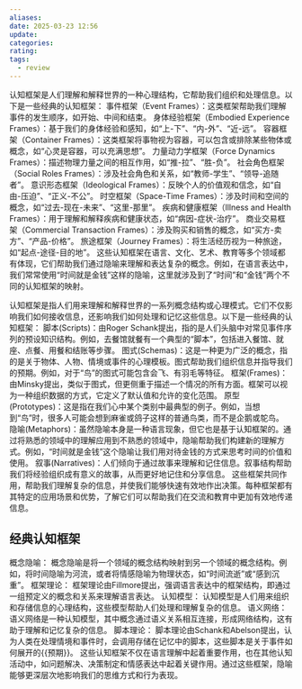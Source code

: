 ```yaml
---
aliases: 
date: 2025-03-23 12:56
update: 
categories: 
rating: 
tags:
  - review
---
```


认知框架是人们理解和解释世界的一种心理结构，它帮助我们组织和处理信息。以下是一些经典的认知框架：
事件框架（Event Frames）：这类框架帮助我们理解事件的发生顺序，如开始、中间和结束。
身体经验框架（Embodied Experience Frames）：基于我们的身体经验和感知，如“上-下”、“内-外”、“近-远”。
容器框架（Container Frames）：这类框架将事物视为容器，可以包含或排除某些物体或概念，如“心灵是容器，可以充满思想”。
力量动力学框架（Force Dynamics Frames）：描述物理力量之间的相互作用，如“推-拉”、“胜-负”。
社会角色框架（Social Roles Frames）：涉及社会角色和关系，如“教师-学生”、“领导-追随者”。
意识形态框架（Ideological Frames）：反映个人的价值观和信念，如“自由-压迫”、“正义-不公”。
时空框架（Space-Time Frames）：涉及时间和空间的概念，如“过去-现在-未来”、“这里-那里”。
疾病和健康框架（Illness and Health Frames）：用于理解和解释疾病和健康状态，如“病因-症状-治疗”。
商业交易框架（Commercial Transaction Frames）：涉及购买和销售的概念，如“买方-卖方”、“产品-价格”。
旅途框架（Journey Frames）：将生活经历视为一种旅途，如“起点-途径-目的地”。
这些认知框架在语言、文化、艺术、教育等多个领域都有体现，它们帮助我们通过隐喻来理解和表达复杂的概念。例如，在语言表达中，我们常常使用“时间就是金钱”这样的隐喻，这里就涉及到了“时间”和“金钱”两个不同的认知框架的映射。

认知框架是指人们用来理解和解释世界的一系列概念结构或心理模式。它们不仅影响我们如何接收信息，还影响我们如何处理和记忆这些信息。以下是一些经典的认知框架：
脚本(Scripts)：由Roger Schank提出，指的是人们头脑中对常见事件序列的预设知识结构。例如，去餐馆就餐有一个典型的“脚本”，包括进入餐馆、就座、点餐、用餐和结账等步骤。
图式(Schemas)：这是一种更为广泛的概念，指的是关于物体、人物、情境或事件的心理模板。图式帮助我们组织信息并指导我们的预期。例如，对于“鸟”的图式可能包含会飞、有羽毛等特征。
框架(Frames)：由Minsky提出，类似于图式，但更侧重于描述一个情况的所有方面。框架可以视为一种组织数据的方式，它定义了默认值和允许的变化范围。
原型(Prototypes)：这是指在我们心中某个类别中最典型的例子。例如，当想到“鸟”时，很多人可能会想到麻雀或鸽子这样的普通鸟类，而不是企鹅或鸵鸟。
隐喻(Metaphors)：虽然隐喻本身是一种语言现象，但它也是基于认知框架的。通过将熟悉的领域中的理解应用到不熟悉的领域中，隐喻帮助我们构建新的理解方式。例如，“时间就是金钱”这个隐喻让我们用对待金钱的方式来思考时间的价值和使用。
叙事(Narratives)：人们倾向于通过故事来理解和记住信息。叙事结构帮助我们将经验组织成有意义的故事，从而更好地记住和分享信息。
这些框架共同作用，帮助我们理解复杂的信息，并使我们能够快速有效地作出决策。每种框架都有其特定的应用场景和优势，了解它们可以帮助我们在交流和教育中更加有效地传递信息。

## 经典认知框架

概念隐喻：
概念隐喻是将一个领域的概念结构映射到另一个领域的概念结构。例如，将时间隐喻为河流，或者将情感隐喻为物理状态，如“时间流逝”或“感到沉重”。
框架理论：
框架理论由Fillmore提出，强调语言表达中的框架结构，即通过一组预定义的概念和关系来理解语言表达。
认知模型：
认知模型是人们用来组织和存储信息的心理结构，这些模型帮助人们处理和理解复杂的信息。
语义网络：
语义网络是一种认知模型，其中概念通过语义关系相互连接，形成网络结构，这有助于理解和记忆复杂的信息。
脚本理论：
脚本理论由Schank和Abelson提出，认为人类在处理情境和事件时，会调用存储在记忆中的脚本，这些脚本是关于事件如何展开的{{预期}}。
这些认知框架不仅在语言理解中起着重要作用，也在其他认知活动中，如问题解决、决策制定和情感表达中起着关键作用。通过这些框架，隐喻能够更深层次地影响我们的思维方式和行为表现。
